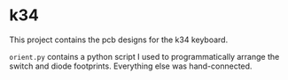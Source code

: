 # k34

This project contains the pcb designs for the k34 keyboard.

`orient.py` contains a python script I used to programmatically arrange the switch and diode footprints. Everything else was hand-connected.
